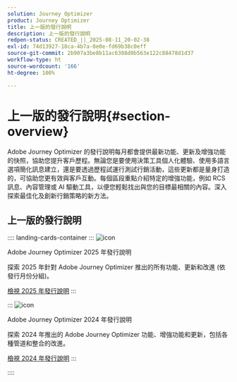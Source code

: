 ```yaml
---
solution: Journey Optimizer
product: Journey Optimizer
title: 上一版的發行說明
description: 上一版的發行說明
redpen-status: CREATED_||_2025-08-11_20-02-38
exl-id: 74d13927-18ca-4b7a-8e0e-fd69b38c0eff
source-git-commit: 2b907a3be8b11ac6308d0b563e122c88478d1d37
workflow-type: ht
source-wordcount: '166'
ht-degree: 100%

---
```


# 上一版的發行說明{#section-overview}

Adobe Journey Optimizer 的發行說明每月都會提供最新功能、更新及增強功能的快照，協助您提升客戶歷程。無論您是要使用決策工具個人化體驗、使用多語言選項簡化訊息建立，還是要透過歷程試運行測試行銷活動，這些更新都是量身打造的，可協助您更有效與客戶互動。每個區段重點介紹特定的增強功能，例如 RCS 訊息、內容管理或 AI 驅動工具，以便您輕鬆找出與您的目標最相關的內容。深入探索最佳化及創新行銷策略的新方法。

## 上一版的發行說明

:::: landing-cards-container
:::
![icon](https://cdn.experienceleague.adobe.com/icons/list-check.svg?lang=zh-Hant)

Adobe Journey Optimizer 2025 年發行說明

探索 2025 年針對 Adobe Journey Optimizer 推出的所有功能、更新和改進 (依發行月份分組)。

[檢視 2025 年發行說明](../using/rn/release-notes-2025.md)
:::

:::
![icon](https://cdn.experienceleague.adobe.com/icons/list-check.svg?lang=zh-Hant)

Adobe Journey Optimizer 2024 年發行說明

探索 2024 年推出的 Adobe Journey Optimizer 功能、增強功能和更新，包括各種管道和整合的改進。

[檢視 2024 年發行說明](../using/rn/release-notes-2024.md)
:::

::::
